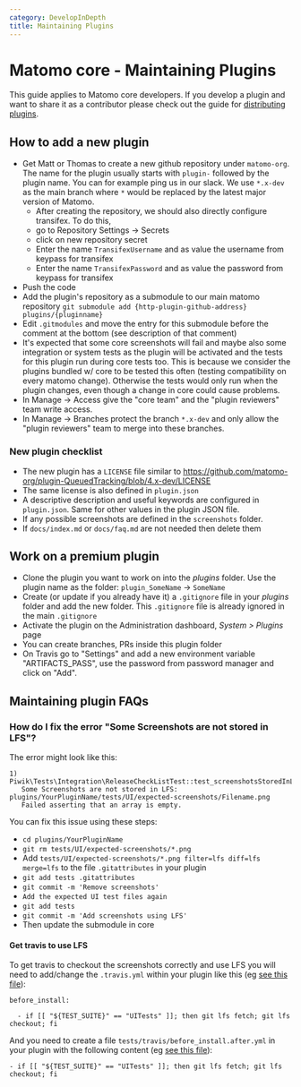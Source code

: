 ```yaml
---
category: DevelopInDepth
title: Maintaining Plugins
---
```

# Matomo core - Maintaining Plugins

This guide applies to Matomo core developers. If you develop a plugin and want to share it as a contributor please check out the guide for [distributing plugins](https://developer.matomo.org/guides/distributing-your-plugin).

## How to add a new plugin

* Get Matt or Thomas to create a new github repository under `matomo-org`. The name for the plugin usually starts with `plugin-` followed by the plugin name. You can for example ping us in our slack. We use `*.x-dev` as the main branch where `*` would be replaced by the latest major version of Matomo.
  * After creating the repository, we should also directly configure transifex. To do this,
  * go to Repository Settings -> Secrets
  * click on new repository secret
  * Enter the name `TransifexUsername` and as value the username from keypass for transifex
  * Enter the name `TransifexPassword` and as value the password from keypass for transifex
* Push the code
* Add the plugin's repository as a submodule to our main matomo repository `git submodule add {http-plugin-github-address} plugins/{pluginname}`
* Edit `.gitmodules` and move the entry for this submodule before the comment at the bottom (see description of that comment)
* It's expected that some core screenshots will fail and maybe also some integration or system tests as the plugin will be activated and the tests for this plugin run during core tests too. This is because we consider the plugins bundled w/ core to be tested this often (testing compatibility on every matomo change). Otherwise the tests would only run when the plugin changes, even though a change in core could cause problems.
* In Manage -> Access give the "core team" and the "plugin reviewers" team write access.
* In Manage -> Branches protect the branch `*.x-dev` and only allow the "plugin reviewers" team to merge into these branches.

### New plugin checklist

* The new plugin has a `LICENSE` file similar to https://github.com/matomo-org/plugin-QueuedTracking/blob/4.x-dev/LICENSE
* The same license is also defined in `plugin.json`
* A descriptive description and useful keywords are configured in `plugin.json`. Same for other values in the plugin JSON file.
* If any possible screenshots are defined in the `screenshots` folder.
* If `docs/index.md` or `docs/faq.md` are not needed then delete them

## Work on a premium plugin

* Clone the plugin you want to work on into the _plugins_ folder. Use the plugin name as the folder: `plugin_SomeName` -> `SomeName`
* Create (or update if you already have it) a `.gitignore` file in your _plugins_ folder and add the new folder. This `.gitignore` file is already ignored in the main `.gitignore`
* Activate the plugin on the Administration dashboard, _System > Plugins_ page
* You can create branches, PRs inside this plugin folder
* On Travis go to "Settings" and add a new environment variable "ARTIFACTS_PASS", use the password from password manager and click on "Add".

## Maintaining plugin FAQs

### How do I fix the error "Some Screenshots are not stored in LFS"?

The error might look like this:

```
1) Piwik\Tests\Integration\ReleaseCheckListTest::test_screenshotsStoredInLfs
   Some Screenshots are not stored in LFS: plugins/YourPluginName/tests/UI/expected-screenshots/Filename.png
   Failed asserting that an array is empty.
```

You can fix this issue using these steps:

* `cd plugins/YourPluginName`
* `git rm tests/UI/expected-screenshots/*.png`
* Add `tests/UI/expected-screenshots/*.png filter=lfs diff=lfs merge=lfs` to the file `.gitattributes` in your plugin
* `git add tests .gitattributes`
* `git commit -m 'Remove screenshots'`
* `Add the expected UI test files again`
* `git add tests`
* `git commit -m 'Add screenshots using LFS'`
* Then update the submodule in core

#### Get travis to use LFS

To get travis to checkout the screenshots correctly and use LFS you will need to add/change the `.travis.yml` within your plugin like this (eg [see this file](https://github.com/matomo-org/tag-manager/blob/4.x-dev/.travis.yml#L65-L68)):

```
before_install:

  - if [[ "${TEST_SUITE}" == "UITests" ]]; then git lfs fetch; git lfs checkout; fi
```

And you need to create a file `tests/travis/before_install.after.yml` in your plugin with the following content (eg [see this file](https://github.com/matomo-org/tag-manager/blob/4.x-dev/tests/travis/before_install.after.yml)):

```
- if [[ "${TEST_SUITE}" == "UITests" ]]; then git lfs fetch; git lfs checkout; fi
```
